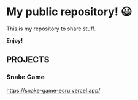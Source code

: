 # My public repository! :smiley:

This is my repository to share stuff.

**Enjoy!**

## **PROJECTS**

### Snake Game
https://snake-game-ecru.vercel.app/

